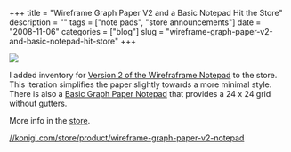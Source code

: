 +++
title = "Wireframe Graph Paper V2 and a Basic Notepad Hit the Store"
description = ""
tags = ["note pads", "store announcements"]
date = "2008-11-06"
categories = ["blog"]
slug = "wireframe-graph-paper-v2-and-basic-notepad-hit-store"
+++



  <div class="notebook-screenshot"><a href="http://shop.konigi.com/product/wireframe-graph-paper-v2-notepad?q=store/product/wireframe-graph-paper-v2-notepad"><img src="//media.konigi.com/bluga/wt491341b27ce08_0.jpg"/></a></div><p>I added inventory for <a href="http://shop.konigi.com/product/wireframe-graph-paper-v2-notepad?q=store/product/wireframe-graph-paper-v2-notepad">Version 2 of the Wirefraframe Notepad</a> to the store. This iteration simplifies the paper slightly towards a more minimal style. There is also a <a href="http://shop.konigi.com/product/basic-graph-paper-notepad?q=store/product/basic-graph-paper-notepad">Basic Graph Paper Notepad</a> that provides a 24 x 24 grid without gutters.</p>
<p>More info in the <a href="http://shop.konigi.com/?q=store">store</a>.</p>
    
  <a href="http://shop.konigi.com/product/wireframe-graph-paper-v2-notepad?q=store/product/wireframe-graph-paper-v2-notepad">//konigi.com/store/product/wireframe-graph-paper-v2-notepad</a>
